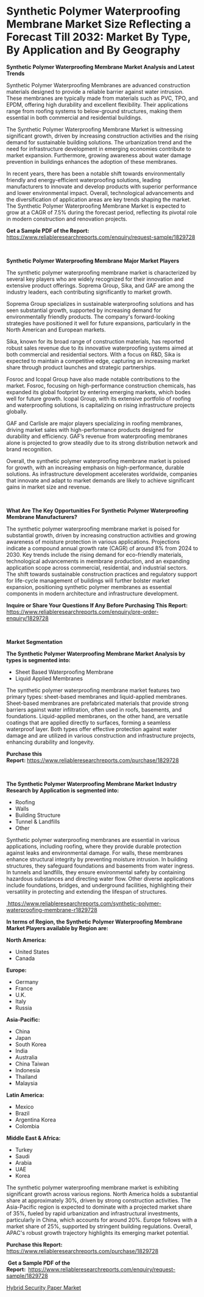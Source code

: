 <p><h1>Synthetic Polymer Waterproofing Membrane Market Size Reflecting a Forecast Till 2032: Market By Type, By Application and By Geography</h1></p><p><strong>Synthetic Polymer Waterproofing Membrane Market Analysis and Latest Trends</strong></p>
<p><p>Synthetic Polymer Waterproofing Membranes are advanced construction materials designed to provide a reliable barrier against water intrusion. These membranes are typically made from materials such as PVC, TPO, and EPDM, offering high durability and excellent flexibility. Their applications range from roofing systems to below-ground structures, making them essential in both commercial and residential buildings.</p><p>The Synthetic Polymer Waterproofing Membrane Market is witnessing significant growth, driven by increasing construction activities and the rising demand for sustainable building solutions. The urbanization trend and the need for infrastructure development in emerging economies contribute to market expansion. Furthermore, growing awareness about water damage prevention in buildings enhances the adoption of these membranes.</p><p>In recent years, there has been a notable shift towards environmentally friendly and energy-efficient waterproofing solutions, leading manufacturers to innovate and develop products with superior performance and lower environmental impact. Overall, technological advancements and the diversification of application areas are key trends shaping the market. The Synthetic Polymer Waterproofing Membrane Market is expected to grow at a CAGR of 7.5% during the forecast period, reflecting its pivotal role in modern construction and renovation projects.</p></p>
<p><strong>Get a Sample PDF of the Report:&nbsp;</strong> <a href="https://www.reliableresearchreports.com/enquiry/request-sample/1829728?utm_campaign=2216&utm_medium=2&utm_source=Github&utm_content=ia&utm_term=03042025&utm_id=synthetic-polymer-waterproofing-membrane">https://www.reliableresearchreports.com/enquiry/request-sample/1829728</a></p>
<p>&nbsp;</p>
<p><strong>Synthetic Polymer Waterproofing Membrane Major Market Players</strong></p>
<p><p>The synthetic polymer waterproofing membrane market is characterized by several key players who are widely recognized for their innovation and extensive product offerings. Soprema Group, Sika, and GAF are among the industry leaders, each contributing significantly to market growth. </p><p>Soprema Group specializes in sustainable waterproofing solutions and has seen substantial growth, supported by increasing demand for environmentally friendly products. The company's forward-looking strategies have positioned it well for future expansions, particularly in the North American and European markets.</p><p>Sika, known for its broad range of construction materials, has reported robust sales revenue due to its innovative waterproofing systems aimed at both commercial and residential sectors. With a focus on R&D, Sika is expected to maintain a competitive edge, capturing an increasing market share through product launches and strategic partnerships.</p><p>Fosroc and Icopal Group have also made notable contributions to the market. Fosroc, focusing on high-performance construction chemicals, has expanded its global footprint by entering emerging markets, which bodes well for future growth. Icopal Group, with its extensive portfolio of roofing and waterproofing solutions, is capitalizing on rising infrastructure projects globally.</p><p>GAF and Carlisle are major players specializing in roofing membranes, driving market sales with high-performance products designed for durability and efficiency. GAF’s revenue from waterproofing membranes alone is projected to grow steadily due to its strong distribution network and brand recognition.</p><p>Overall, the synthetic polymer waterproofing membrane market is poised for growth, with an increasing emphasis on high-performance, durable solutions. As infrastructure development accelerates worldwide, companies that innovate and adapt to market demands are likely to achieve significant gains in market size and revenue.</p></p>
<p>&nbsp;</p>
<p><strong>What Are The Key Opportunities For Synthetic Polymer Waterproofing Membrane Manufacturers?</strong></p>
<p><p>The synthetic polymer waterproofing membrane market is poised for substantial growth, driven by increasing construction activities and growing awareness of moisture protection in various applications. Projections indicate a compound annual growth rate (CAGR) of around 8% from 2024 to 2030. Key trends include the rising demand for eco-friendly materials, technological advancements in membrane production, and an expanding application scope across commercial, residential, and industrial sectors. The shift towards sustainable construction practices and regulatory support for life-cycle management of buildings will further bolster market expansion, positioning synthetic polymer membranes as essential components in modern architecture and infrastructure development.</p></p>
<p><strong>Inquire or Share Your Questions If Any Before Purchasing This Report:</strong> <a href="https://www.reliableresearchreports.com/enquiry/pre-order-enquiry/1829728?utm_campaign=2216&utm_medium=2&utm_source=Github&utm_content=ia&utm_term=03042025&utm_id=synthetic-polymer-waterproofing-membrane">https://www.reliableresearchreports.com/enquiry/pre-order-enquiry/1829728</a></p>
<p>&nbsp;</p>
<p><strong>Market Segmentation</strong></p>
<p><strong>The Synthetic Polymer Waterproofing Membrane Market Analysis by types is segmented into:</strong></p>
<p><ul><li>Sheet Based Waterproofing Membrane</li><li>Liquid Applied Membranes</li></ul></p>
<p><p>The synthetic polymer waterproofing membrane market features two primary types: sheet-based membranes and liquid-applied membranes. Sheet-based membranes are prefabricated materials that provide strong barriers against water infiltration, often used in roofs, basements, and foundations. Liquid-applied membranes, on the other hand, are versatile coatings that are applied directly to surfaces, forming a seamless waterproof layer. Both types offer effective protection against water damage and are utilized in various construction and infrastructure projects, enhancing durability and longevity.</p></p>
<p><strong>Purchase this Report:&nbsp;</strong><a href="https://www.reliableresearchreports.com/purchase/1829728?utm_campaign=2216&utm_medium=2&utm_source=Github&utm_content=ia&utm_term=03042025&utm_id=synthetic-polymer-waterproofing-membrane">https://www.reliableresearchreports.com/purchase/1829728</a></p>
<p>&nbsp;</p>
<p><strong>The Synthetic Polymer Waterproofing Membrane Market Industry Research by Application is segmented into:</strong></p>
<p><ul><li>Roofing</li><li>Walls</li><li>Building Structure</li><li>Tunnel & Landfills</li><li>Other</li></ul></p>
<p><p>Synthetic polymer waterproofing membranes are essential in various applications, including roofing, where they provide durable protection against leaks and environmental damage. For walls, these membranes enhance structural integrity by preventing moisture intrusion. In building structures, they safeguard foundations and basements from water ingress. In tunnels and landfills, they ensure environmental safety by containing hazardous substances and directing water flow. Other diverse applications include foundations, bridges, and underground facilities, highlighting their versatility in protecting and extending the lifespan of structures.</p></p>
<p><a href="https://www.reliableresearchreports.com/synthetic-polymer-waterproofing-membrane-r1829728?utm_campaign=2216&utm_medium=2&utm_source=Github&utm_content=ia&utm_term=03042025&utm_id=synthetic-polymer-waterproofing-membrane">&nbsp;https://www.reliableresearchreports.com/synthetic-polymer-waterproofing-membrane-r1829728</a></p>
<p><strong>In terms of Region, the Synthetic Polymer Waterproofing Membrane Market Players available by Region are:</strong></p>
<p>
    <p> <strong> North America: </strong>
        <ul>
            <li>United States</li>
            <li>Canada</li>
        </ul>
        </p> 
    <p> <strong> Europe: </strong>
        <ul>
            <li>Germany</li>
            <li>France</li>
            <li>U.K.</li>
            <li>Italy</li>
            <li>Russia</li>
        </ul>
        </p> 
    <p> <strong> Asia-Pacific: </strong>
        <ul>
            <li>China</li>
            <li>Japan</li>
            <li>South Korea</li>
            <li>India</li>
            <li>Australia</li>
            <li>China Taiwan</li>
            <li>Indonesia</li>
            <li>Thailand</li>
            <li>Malaysia</li>
        </ul>
        </p> 
    <p> <strong> Latin America: </strong>
        <ul>
            <li>Mexico</li>
            <li>Brazil</li>
            <li>Argentina Korea</li>
            <li>Colombia</li>
        </ul>
        </p> 
    <p> <strong> Middle East & Africa: </strong>
        <ul>
            <li>Turkey</li>
            <li>Saudi</li>
            <li>Arabia</li>
            <li>UAE</li>
            <li>Korea</li>
        </ul>
    </p>
    </p>
<p><p>The synthetic polymer waterproofing membrane market is exhibiting significant growth across various regions. North America holds a substantial share at approximately 30%, driven by strong construction activities. The Asia-Pacific region is expected to dominate with a projected market share of 35%, fueled by rapid urbanization and infrastructural investments, particularly in China, which accounts for around 20%. Europe follows with a market share of 25%, supported by stringent building regulations. Overall, APAC's robust growth trajectory highlights its emerging market potential.</p></p>
<p><strong>Purchase this Report: </strong><a href="https://www.reliableresearchreports.com/purchase/1829728?utm_campaign=2216&utm_medium=2&utm_source=Github&utm_content=ia&utm_term=03042025&utm_id=synthetic-polymer-waterproofing-membrane">https://www.reliableresearchreports.com/purchase/1829728</a></p>
<p>&nbsp;<strong>Get a Sample PDF of the Report:&nbsp;&nbsp;</strong><a href="https://www.reliableresearchreports.com/enquiry/request-sample/1829728?utm_campaign=2216&utm_medium=2&utm_source=Github&utm_content=ia&utm_term=03042025&utm_id=synthetic-polymer-waterproofing-membrane">https://www.reliableresearchreports.com/enquiry/request-sample/1829728</a></p>
<p><strong></strong></p>
<p><p><a href="https://github.com/ygfu6u/Market-Research-Report-List-2/blob/main/hybrid-security-paper-market.md?utm_campaign=2216&utm_medium=2&utm_source=Github&utm_content=ia&utm_term=03042025&utm_id=synthetic-polymer-waterproofing-membrane">Hybrid Security Paper Market</a></p></p>